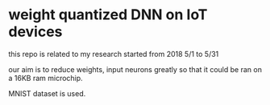 # weight quantized DNN on IoT devices


this repo is related to my research started from 2018 5/1 to 5/31

our aim is to reduce weights, input neurons greatly so that it could be ran on a 16KB ram microchip.

MNIST dataset is used.


